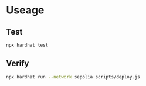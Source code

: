 # Useage

## Test

```sh
npx hardhat test
```

## Verify

```sh
npx hardhat run --network sepolia scripts/deploy.js
```

